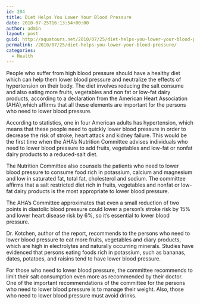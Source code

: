 ```yaml
---
id: 204
title: Diet Helps You Lower Your Blood Pressure
date: 2010-07-25T16:13:54+00:00
author: admin
layout: post
guid: http://aquatours.net/2010/07/25/diet-helps-you-lower-your-blood-pressure/
permalink: /2010/07/25/diet-helps-you-lower-your-blood-pressure/
categories:
  - Health
---
```

People who suffer from high blood pressure should have a healthy diet which can help them lower blood pressure and neutralize the effects of hypertension on their body. The diet involves reducing the salt consume and also eating more fruits, vegetables and non fat or low-fat dairy products, according to a declaration from the American Heart Association (AHA),which affirms that all these elements are important for the persons who need to lower blood pressure.

According to statistics, one in four American adults has hypertension, which means that these people need to quickly lower blood pressure in order to decrease the risk of stroke, heart attack and kidney failure. This would be the first time when the AHA’s Nutrition Committee advises individuals who need to lower blood pressure to add fruits, vegetables and low-fat or nonfat dairy products to a reduced-salt diet.

The Nutrition Committee also counsels the patients who need to lower blood pressure to consume food rich in potassium, calcium and magnesium and low in saturated fat, total fat, cholesterol and sodium. The committee affirms that a salt restricted diet rich in fruits, vegetables and nonfat or low-fat dairy products is the most appropriate to lower blood pressure. 

The AHA’s Committee approximates that even a small reduction of two points in diastolic blood pressure could lower a person’s stroke risk by 15% and lower heart disease risk by 6%, so it’s essential to lower blood pressure.

Dr. Kotchen, author of the report, recommends to the persons who need to lower blood pressure to eat more fruits, vegetables and diary products, which are high in electrolytes and naturally occurring minerals. Studies have evidenced that persons eating foods rich in potassium, such as bananas, dates, potatoes, and raisins tend to have lower blood pressure. 

For those who need to lower blood pressure, the committee recommends to limit their salt consumption even more as recommended by their doctor. One of the important recommendations of the committee for the persons who need to lower blood pressure is to manage their weight. Also, those who need to lower blood pressure must avoid drinks.